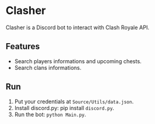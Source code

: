 # Clasher

Clasher is a Discord bot to interact with Clash Royale API.

## Features
- Search players informations and upcoming chests.
- Search clans informations.

## Run
1. Put your credentials at `Source/Utils/data.json`.
2. Install discord.py: pip install `discord.py`.
3. Run the bot: `python Main.py`.
